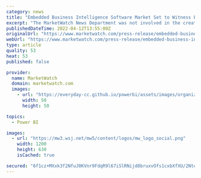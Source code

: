 ```yaml
---
category: news
title: "Embedded Business Intelligence Software Market Set to Witness Explosive Growth by 2029 | Domo, Tableau Server, Power BI"
excerpt: "The MarketWatch News Department was not involved in the creation of this content. Apr 12, 2022 (Heraldkeepers) -- New Jersey, N.J., April 11, 2022 – The Embedded Business Intelligence Software ..."
publishedDateTime: 2022-04-12T13:55:00Z
originalUrl: "https://www.marketwatch.com/press-release/embedded-business-intelligence-software-market-set-to-witness-explosive-growth-by-2029-domo-tableau-server-power-bi-2022-04-12"
webUrl: "https://www.marketwatch.com/press-release/embedded-business-intelligence-software-market-set-to-witness-explosive-growth-by-2029-domo-tableau-server-power-bi-2022-04-12"
type: article
quality: 53
heat: 53
published: false

provider:
  name: MarketWatch
  domain: marketwatch.com
  images:
    - url: "https://everyday-cc.github.io/powerbi/assets/images/organizations/marketwatch.com-50x50.jpg"
      width: 50
      height: 50

topics:
  - Power BI

images:
  - url: "https://mw3.wsj.net/mw5/content/logos/mw_logo_social.png"
    width: 1200
    height: 630
    isCached: true

secured: "6f1cz+MXxk3f2NfuJ0KVnr9FdqR9l67iSlRNijd8bruxvOfs1cxbXfXU/2NtoDx4n6GoLzMbhXWtfEsQ+7z/gt+z7HozEn9sCWnv2615V6PwRVEMJuqd/r+lUA5m7J1yTwHfwaXf9Ns0pn8qS9yPauBf6jFdzCg49uaL7D9ScC7ZKhsnTIKNCoyQlhp3t6exe8Cmu6fVSH/+n2bMXdTD7CDCFD2s0w0oZL3mI/IRo1/rV96hqT4OVfO4WkPOuez9JFkfNf3+Bjfb3dEyzL48bMsSugkjP2gGehPoQe/5w66rAnJI0tww0sNamf+cCb6I1KDr348SqBHClvPh/RFh47tb7vbVnS1R646Rc96Rvow=;rtNfmftsStv2fSsWbh9Uxw=="
---
```


